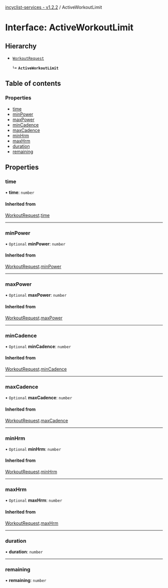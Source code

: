 [incyclist-services - v1.2.2](../README.md) / ActiveWorkoutLimit

# Interface: ActiveWorkoutLimit

## Hierarchy

- [`WorkoutRequest`](WorkoutRequest.md)

  ↳ **`ActiveWorkoutLimit`**

## Table of contents

### Properties

- [time](ActiveWorkoutLimit.md#time)
- [minPower](ActiveWorkoutLimit.md#minpower)
- [maxPower](ActiveWorkoutLimit.md#maxpower)
- [minCadence](ActiveWorkoutLimit.md#mincadence)
- [maxCadence](ActiveWorkoutLimit.md#maxcadence)
- [minHrm](ActiveWorkoutLimit.md#minhrm)
- [maxHrm](ActiveWorkoutLimit.md#maxhrm)
- [duration](ActiveWorkoutLimit.md#duration)
- [remaining](ActiveWorkoutLimit.md#remaining)

## Properties

### time

• **time**: `number`

#### Inherited from

[WorkoutRequest](WorkoutRequest.md).[time](WorkoutRequest.md#time)

___

### minPower

• `Optional` **minPower**: `number`

#### Inherited from

[WorkoutRequest](WorkoutRequest.md).[minPower](WorkoutRequest.md#minpower)

___

### maxPower

• `Optional` **maxPower**: `number`

#### Inherited from

[WorkoutRequest](WorkoutRequest.md).[maxPower](WorkoutRequest.md#maxpower)

___

### minCadence

• `Optional` **minCadence**: `number`

#### Inherited from

[WorkoutRequest](WorkoutRequest.md).[minCadence](WorkoutRequest.md#mincadence)

___

### maxCadence

• `Optional` **maxCadence**: `number`

#### Inherited from

[WorkoutRequest](WorkoutRequest.md).[maxCadence](WorkoutRequest.md#maxcadence)

___

### minHrm

• `Optional` **minHrm**: `number`

#### Inherited from

[WorkoutRequest](WorkoutRequest.md).[minHrm](WorkoutRequest.md#minhrm)

___

### maxHrm

• `Optional` **maxHrm**: `number`

#### Inherited from

[WorkoutRequest](WorkoutRequest.md).[maxHrm](WorkoutRequest.md#maxhrm)

___

### duration

• **duration**: `number`

___

### remaining

• **remaining**: `number`
